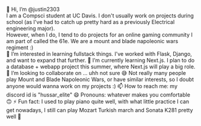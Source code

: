 👋 Hi, I’m @justin2303  
I am a Compsci student at UC Davis. I don't usually work on projects during school (as I've had to catch up pretty hard as a previously Electrical engineering major).  
However, when I do, I tend to do projects for an online gaming community I am part of called the 61e. We are a mount and blade napoleonic wars regiment :)   
👀 I’m interested in learning fullstack things. I've worked with Flask, Django, and want to expand that further.
🌱 I’m currently learning Next.js. I plan to do a database + webapp project this summer, where Next.js will play a big role.  
💞️ I’m looking to collaborate on ... uhh not sure 😅 Not really many people play Mount and Blade Napoleonic Wars, or have similar interests, so I doubt anyone would wanna work on my projects :)
📫 How to reach me: my discord id is "hussar_elite"
😄 Pronouns: whatever makes you comfortable 🙃
⚡ Fun fact: I used to play piano quite well, with what little practice I can get nowadays, I still can play Mozart Turkish march and Sonata K281 pretty well 🤡

<!---
justin2303/justin2303 is a ✨ special ✨ repository because its `README.md` (this file) appears on your GitHub profile.
You can click the Preview link to take a look at your changes.
--->
